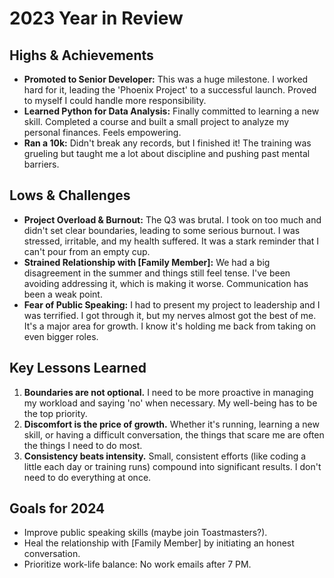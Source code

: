 # 2023 Year in Review

## Highs & Achievements
- **Promoted to Senior Developer:** This was a huge milestone. I worked hard for it, leading the 'Phoenix Project' to a successful launch. Proved to myself I could handle more responsibility.
- **Learned Python for Data Analysis:** Finally committed to learning a new skill. Completed a course and built a small project to analyze my personal finances. Feels empowering.
- **Ran a 10k:** Didn't break any records, but I finished it! The training was grueling but taught me a lot about discipline and pushing past mental barriers.

## Lows & Challenges
- **Project Overload & Burnout:** The Q3 was brutal. I took on too much and didn't set clear boundaries, leading to some serious burnout. I was stressed, irritable, and my health suffered. It was a stark reminder that I can't pour from an empty cup.
- **Strained Relationship with [Family Member]:** We had a big disagreement in the summer and things still feel tense. I've been avoiding addressing it, which is making it worse. Communication has been a weak point.
- **Fear of Public Speaking:** I had to present my project to leadership and I was terrified. I got through it, but my nerves almost got the best of me. It's a major area for growth. I know it's holding me back from taking on even bigger roles.

## Key Lessons Learned
1.  **Boundaries are not optional.** I need to be more proactive in managing my workload and saying 'no' when necessary. My well-being has to be the top priority.
2.  **Discomfort is the price of growth.** Whether it's running, learning a new skill, or having a difficult conversation, the things that scare me are often the things I need to do most.
3.  **Consistency beats intensity.** Small, consistent efforts (like coding a little each day or training runs) compound into significant results. I don't need to do everything at once.

## Goals for 2024
- Improve public speaking skills (maybe join Toastmasters?).
- Heal the relationship with [Family Member] by initiating an honest conversation.
- Prioritize work-life balance: No work emails after 7 PM.
